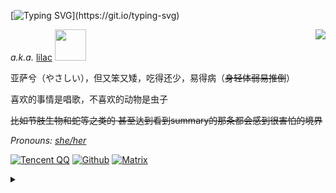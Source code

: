 [![Typing SVG](http://readme-typing-svg.herokuapp.com?font=Dancing+Script&color=E976F7D9&lines=%E6%B3%A5%E5%90%BC%EF%BC%81%E6%83%B9%E7%B4%A0+Naynna;Hello%2CI'm+Naynna;Nice+to+meet+you+~)](https://git.io/typing-svg)

<div href="#">
  <img align="right" <img src="https://github-readme-stats.vercel.app/api?username=Naynna&show_icons=true&icon_color=E91E63&title_color=FB7299&hide_border=true"  />
</div>

<i>a.k.a.</i> [lilac](https://lovelynya.neocities.org/)   <img src="https://media.giphy.com/media/mGcNjsfWAjY5AEZNw6/giphy.gif" width="50">

亚萨兮（やさしい），但又笨又矮，吃得还少，易得病（<del>身轻体弱易推倒</del>）

喜欢的事情是唱歌，不喜欢的动物是虫子

<del> 比如节肢生物和蛇等之类的 甚至达到看到summary的那条都会感到很害怕的境界 </del>

<i> Pronouns: [she/her](https://pronoun.is/she) </i>

[![Tencent QQ](https://img.shields.io/badge/-2316262536-FFC0CB?logo=tencentqq&logoColor=white&style=for-the-badge)](https://qm.qq.com/cgi-bin/qm/qr?k=xfZnhNYoyZUSlceUNqXVe48_ztJKiKnz&noverify=0)
[![Github](https://img.shields.io/badge/-Naynna-181717?logo=github&logoColor=white&style=for-the-badge)](https://github.com/Naynna) 
[![Matrix](https://img.shields.io/badge/-@yuexian:matrix.org-0DBD8B?logo=matrix&logoColor=white&style=for-the-badge)](https://matrix.to/#/@yuexian:matrix.org)

<details>
<summary></summary>
<div align="right">
<i>
 
[![Typing SVG](http://readme-typing-svg.herokuapp.com?font=Inspiration&color=E976F7D9&lines=Buckled+up+on+velvet+seatsy;Sceneries+were+passping+by;Lite+is+allowing+youself;Lite+is+to+consume;Etenally+in+hell+we+live;By+default)](https://git.io/typing-svg)

 [![Naynna activity graph](https://activity-graph.herokuapp.com/graph?username=Naynna)](https://github.com/ashutosh00710/github-readme-activity-graph)
 
![snake](https://raw.githubusercontent.com/Naynna/Naynna/output/github-contribution-grid-snake.svg)
